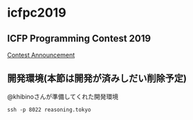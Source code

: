 # icfpc2019

## ICFP Programming Contest 2019

[Contest Announcement](https://icfpcontest2019.github.io/)

## 開発環境(本節は開発が済みしだい削除予定)

@khibinoさんが準備してくれた開発環境

```
ssh -p 8022 reasoning.tokyo
```

